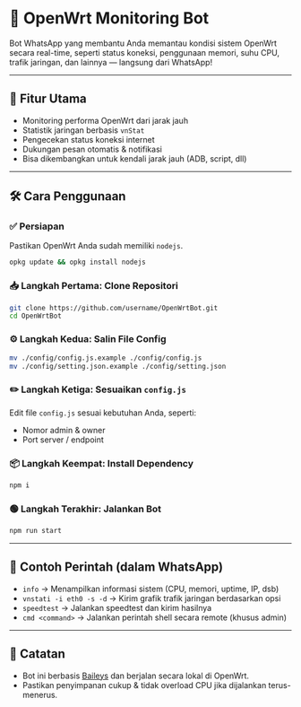 # 📡 OpenWrt Monitoring Bot

Bot WhatsApp yang membantu Anda memantau kondisi sistem OpenWrt secara real-time, seperti status koneksi, penggunaan memori, suhu CPU, trafik jaringan, dan lainnya — langsung dari WhatsApp!

---

## 🚀 Fitur Utama

- Monitoring performa OpenWrt dari jarak jauh
- Statistik jaringan berbasis `vnStat`
- Pengecekan status koneksi internet
- Dukungan pesan otomatis & notifikasi
- Bisa dikembangkan untuk kendali jarak jauh (ADB, script, dll)

---

## 🛠️ Cara Penggunaan

### ✅ Persiapan

Pastikan OpenWrt Anda sudah memiliki `nodejs`.

```sh
opkg update && opkg install nodejs
```

### 📥 Langkah Pertama: Clone Repositori

```sh
git clone https://github.com/username/OpenWrtBot.git
cd OpenWrtBot
```

### ⚙️ Langkah Kedua: Salin File Config

```sh
mv ./config/config.js.example ./config/config.js
mv ./config/setting.json.example ./config/setting.json
```

### ✏️ Langkah Ketiga: Sesuaikan `config.js`

Edit file `config.js` sesuai kebutuhan Anda, seperti:

- Nomor admin & owner
- Port server / endpoint

### 📦 Langkah Keempat: Install Dependency

```sh
npm i
```

### 🟢 Langkah Terakhir: Jalankan Bot

```sh
npm run start
```

---

## 🧪 Contoh Perintah (dalam WhatsApp)

- `info` → Menampilkan informasi sistem (CPU, memori, uptime, IP, dsb)
- `vnstati -i eth0 -s -d` → Kirim grafik trafik jaringan berdasarkan opsi
- `speedtest` → Jalankan speedtest dan kirim hasilnya
- `cmd <command>` → Jalankan perintah shell secara remote (khusus admin)

---

## 📌 Catatan

- Bot ini berbasis [Baileys](https://github.com/adiwajshing/Baileys) dan berjalan secara lokal di OpenWrt.
- Pastikan penyimpanan cukup & tidak overload CPU jika dijalankan terus-menerus.

